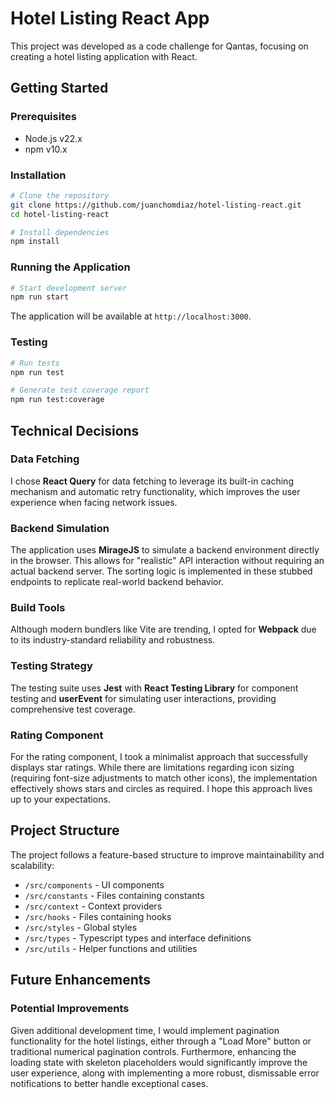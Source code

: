 # Hotel Listing React App

This project was developed as a code challenge for Qantas, focusing on creating a hotel listing application with React.

## Getting Started

### Prerequisites

- Node.js v22.x
- npm v10.x

### Installation

```bash
# Clone the repository
git clone https://github.com/juanchomdiaz/hotel-listing-react.git
cd hotel-listing-react

# Install dependencies
npm install
```

### Running the Application

```bash
# Start development server
npm run start
```

The application will be available at `http://localhost:3000`.

### Testing

```bash
# Run tests
npm run test

# Generate test coverage report
npm run test:coverage
```

## Technical Decisions

### Data Fetching
I chose **React Query** for data fetching to leverage its built-in caching mechanism and automatic retry functionality, which improves the user experience when facing network issues.

### Backend Simulation
The application uses **MirageJS** to simulate a backend environment directly in the browser. This allows for "realistic" API interaction without requiring an actual backend server. The sorting logic is implemented in these stubbed endpoints to replicate real-world backend behavior.

### Build Tools
Although modern bundlers like Vite are trending, I opted for **Webpack** due to its industry-standard reliability and robustness.

### Testing Strategy
The testing suite uses **Jest** with **React Testing Library** for component testing and **userEvent** for simulating user interactions, providing comprehensive test coverage.

### Rating Component
For the rating component, I took a minimalist approach that successfully displays star ratings. While there are limitations regarding icon sizing (requiring font-size adjustments to match other icons), the implementation effectively shows stars and circles as required. I hope this approach lives up to your expectations.

## Project Structure

The project follows a feature-based structure to improve maintainability and scalability:

- `/src/components` - UI components
- `/src/constants` - Files containing constants
- `/src/context` - Context providers
- `/src/hooks` - Files containing hooks
- `/src/styles` - Global styles
- `/src/types` - Typescript types and interface definitions
- `/src/utils` - Helper functions and utilities


## Future Enhancements

### Potential Improvements
Given additional development time, I would implement pagination functionality for the hotel listings, either through a "Load More" button or traditional numerical pagination controls. Furthermore, enhancing the loading state with skeleton placeholders would significantly improve the user experience, along with implementing a more robust, dismissable error notifications to better handle exceptional cases.

